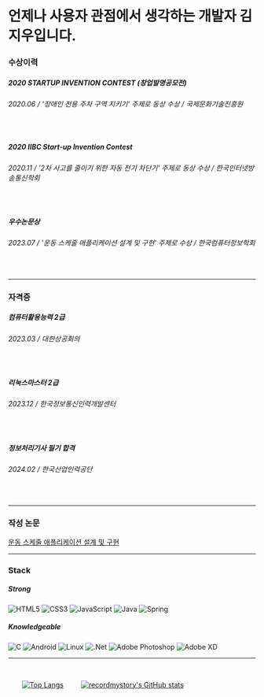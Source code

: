# 언제나 사용자 관점에서 생각하는 개발자 김지우입니다.
<!-- ![header](https://capsule-render.vercel.app/api?type=wave&color=auto&height=200&section=header&text=recordmystory&fontSize=90) -->
<!--</br></br></br></br></br></br> -->

### 수상이력
##### 2020 STARTUP INVENTION CONTEST (창업발명공모전) 
###### 2020.06 / '장애인 전용 주차 구역 지키기' 주제로 동상 수상 / 국제문화기술진흥원
</br>

##### 2020 IIBC Start-up Invention Contest 
###### 2020.11 / '2차 사고를 줄이기 위한 자동 전기 차단기' 주제로 동상 수상 / 한국인터넷방송통신학회
</br>

##### 우수논문상
###### 2023.07 / '운동 스케줄 애플리케이션 설계 및 구현' 주제로 수상 / 한국컴퓨터정보학회
</br>

----

### 자격증
##### 컴퓨터활용능력 2급
###### 2023.03  / 대한상공회의
</br>

##### 리눅스마스터 2급
###### 2023.12 / 한국정보통신인력개발센터
</br>

##### 정보처리기사 필기 합격
###### 2024.02 / 한국산업인력공단
</br>

----

### 작성 논문
[운동 스케줄 애플리케이션 설계 및 구현](https://www.dbpia.co.kr/journal/articleDetail?nodeId=NODE11743330)
</br>

----

### Stack
##### Strong 
![HTML5](https://img.shields.io/badge/html5-%23E34F26.svg?style=for-the-badge&logo=html5&logoColor=white)
![CSS3](https://img.shields.io/badge/css3-%231572B6.svg?style=for-the-badge&logo=css3&logoColor=white)
![JavaScript](https://img.shields.io/badge/javascript-%23323330.svg?style=for-the-badge&logo=javascript&logoColor=%23F7DF1E)
![Java](https://img.shields.io/badge/java-%23ED8B00.svg?style=for-the-badge&logo=openjdk&logoColor=white)
![Spring](https://img.shields.io/badge/spring-%236DB33F.svg?style=for-the-badge&logo=spring&logoColor=white)
</br>

##### Knowledgeable
![C](https://img.shields.io/badge/c-%2300599C.svg?style=for-the-badge&logo=c&logoColor=white)
![Android](https://img.shields.io/badge/Android-3DDC84?style=for-the-badge&logo=android&logoColor=white)
![Linux](https://img.shields.io/badge/Linux-FCC624?style=for-the-badge&logo=linux&logoColor=black)
![.Net](https://img.shields.io/badge/.NET-5C2D91?style=for-the-badge&logo=.net&logoColor=white)
![Adobe Photoshop](https://img.shields.io/badge/adobe%20photoshop-%2331A8FF.svg?style=for-the-badge&logo=adobe%20photoshop&logoColor=white)
![Adobe XD](https://img.shields.io/badge/Adobe%20XD-470137?style=for-the-badge&logo=Adobe%20XD&logoColor=#FF61F6)
</br>

----
</br>

&nbsp;&nbsp;&nbsp;&nbsp;&nbsp;&nbsp; 
[![Top Langs](https://github-readme-stats.vercel.app/api/top-langs/?username=recordmystory&langs_count=10&layout=compact)]()&nbsp;&nbsp;&nbsp;&nbsp;&nbsp;&nbsp;&nbsp;&nbsp;
[![recordmystory's GitHub stats](https://github-readme-stats.vercel.app/api?username=recordmystory)]()
